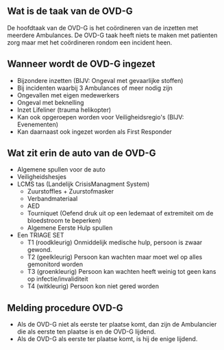 ## Wat is de taak van de OVD-G

De hoofdtaak van de OVD-G is het coördineren van de inzetten met meerdere Ambulances. De OVD-G taak heeft niets te maken met patienten zorg maar met het coördineren rondom een incident heen.

## Wanneer wordt de OVD-G ingezet

- Bijzondere inzetten (BIJV: Ongeval met gevaarlijke stoffen)
- Bij incidenten waarbij 3 Ambulances of meer nodig zijn
- Ongevallen met eigen medewerkers
- Ongeval met beknelling
- Inzet Lifeliner (trauma helikopter)
- Kan ook opgeroepen worden voor Veiligheidsregio's (BIJV: Evenementen)
- Kan daarnaast ook ingezet worden als First Responder

## Wat zit erin de auto van de OVD-G

- Algemene spullen voor de auto
- Veiligheidshesjes
- LCMS tas (Landelijk CrisisManagment System)
	- Zuurstoffles + Zuurstofmasker
	- Verbandmateriaal
	- AED
	- Tourniquet (Oefend druk uit op een ledemaat of extremiteit om de bloedstroom te 	   beperken)
	- Algemene Eerste Hulp spullen
- Een TRIAGE SET
	- T1 (roodkleurig) Onmiddelijk medische hulp, persoon is zwaar gewond.
	- T2 (geelkleurig) Persoon kan wachten maar moet wel op alles gemonitord worden
	- T3 (groenkleurig) Persoon kan wachten heeft weinig tot geen kans op infectie/invaliditeit
	- T4 (witkleurig) Persoon kon niet gered worden

## Melding procedure OVD-G

- Als de OVD-G niet als eerste ter plaatse komt, dan zijn de Ambulancier die als eerste ten plaatse is en de OVD-G lijdend.
- Als de OVD-G als eerste ter plaatse komt, is hij de enige lijdend.
